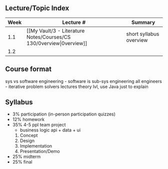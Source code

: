 ## Lecture/Topic Index

| Week | Lecture #                                                           | Summary                 |
| ---- | ------------------------------------------------------------------- | ----------------------- |
| 1.1  | [[My Vault/3 - Literature Notes/Courses/CS 130/0verview\|0verview]] | short syllabus overview |
| 1.2  |                                                                     |                         |

## Course format
sys vs software engineering - software is sub-sys engineering
all engineers - iterative problem solvers
lectures theory lvl, use Java just to explain

## Syllabus
- 3% participation (in-person participation quizzes)
- 12% homework
- 35% 4-5 ppl team project
	- business logic api + data + ui
	1. Concept
	2. Design
	3. Implementation
	4. Presentation/Demo
- 25% midterm
- 25% final

